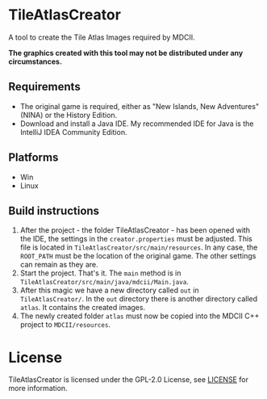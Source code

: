 # TileAtlasCreator

A tool to create the Tile Atlas Images required by MDCII.

**The graphics created with this tool may not be distributed under any circumstances.**

## Requirements

* The original game is required, either as "New Islands, New Adventures" (NINA) or the History Edition.
* Download and install a Java IDE. My recommended IDE for Java is the IntelliJ IDEA Community Edition.

## Platforms

* Win
* Linux

## Build instructions

1. After the project - the folder TileAtlasCreator - has been opened with the IDE, the settings in the `creator.properties` must be adjusted. 
This file is located in `TileAtlasCreator/src/main/resources`. In any case, the `ROOT_PATH` must be the location of the original game.
The other settings can remain as they are.
2. Start the project. That's it. The `main` method is in `TileAtlasCreator/src/main/java/mdcii/Main.java`.
3. After this magic we have a new directory called `out` in `TileAtlasCreator/`.
In the `out` directory there is another directory called `atlas`. It contains the created images.
4. The newly created folder `atlas` must now be copied into the MDCII C++ project to `MDCII/resources`.

# License

TileAtlasCreator is licensed under the GPL-2.0 License, see [LICENSE](https://github.com/stwe/MDCII/blob/main/LICENSE) for more information.
